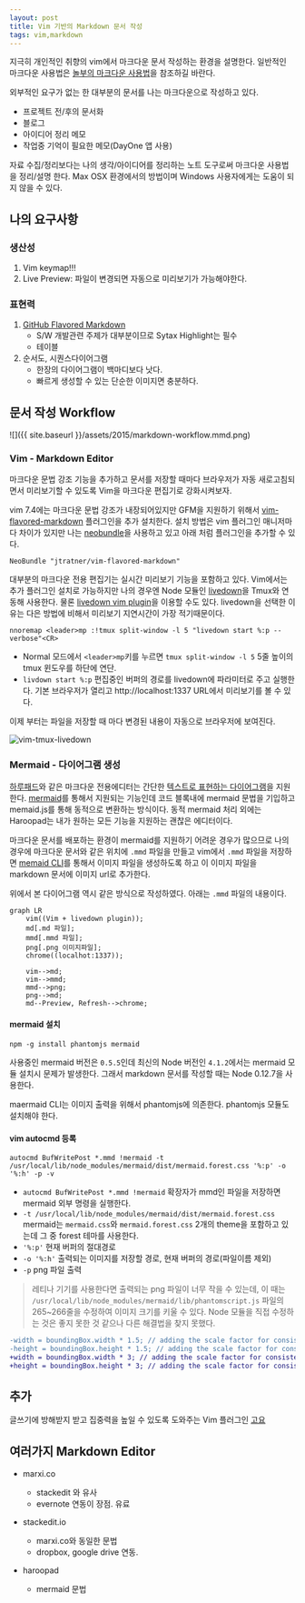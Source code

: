 ```yaml
---
layout: post
title: Vim 기반의 Markdown 문서 작성
tags: vim,markdown
---
```


지극히 개인적인 취향의 vim에서 마크다운 문서 작성하는 환경을 설명한다.
일반적인 마크다운 사용법은 [놀부의 마크다운 사용법](http://nolboo.github.io/blog/2014/04/15/how-to-use-markdown/)을 참조하길 바란다.


외부적인 요구가 없는 한 대부분의 문서를 나는 마크다운으로 작성하고 있다.
- 프로젝트 전/후의 문서화
- 블로그
- 아이디어 정리 메모
- 작업중 기억이 필요한 메모(DayOne 앱 사용)


자료 수집/정리보다는 나의 생각/아이디어를 정리하는 노트 도구로써 마크다운 사용법을 정리/설명 한다. Max OSX 환경에서의 방법이며 Windows 사용자에게는 도움이 되지 않을 수 있다.


## 나의 요구사항

### 생산성

1. Vim keymap!!!
1. Live Preview: 파일이 변경되면 자동으로 미리보기가 가능해야한다.

### 표현력

1. [GitHub Flavored Markdown](https://help.github.com/articles/github-flavored-markdown/)
    - S/W 개발관련 주제가 대부분이므로 Sytax Highlight는 필수
    - 테이블
1. 순서도, 시퀀스다이어그램
    - 한장의 다이어그램이 백마디보다 낫다.
    - 빠르게 생성할 수 있는 단순한 이미지면 충분하다.


## 문서 작성 Workflow

![]({{ site.baseurl }}/assets/2015/markdown-workflow.mmd.png)


### Vim - Markdown Editor

마크다운 문법 강조 기능을 추가하고 문서를 저장할 때마다 브라우저가 자동 새로고침되면서 미리보기할 수 있도록 Vim을 마크다운 편집기로 강화시켜보자.

vim 7.4에는 마크다운 문법 강조가 내장되어있지만 GFM을 지원하기 위해서 [vim-flavored-markdown](https://github.com/jtratner/vim-flavored-markdown) 플러그인을 추가 설치한다. 설치 방법은 vim 플러그인 매니저마다 차이가 있지만 나는 [neobundle](https://github.com/Shougo/neobundle.vim)을 사용하고 있고 아래 처럼 플러그인을 추가할 수 있다.

```vim
NeoBundle "jtratner/vim-flavored-markdown"
```

대부분의 마크다운 전용 편집기는 실시간 미리보기 기능을 포함하고 있다. Vim에서는 추가 플러그인 설치로 가능하지만 나의 경우엔 Node 모듈인 [livedown](https://github.com/shime/livedown)을 Tmux와 연동해 사용한다. 물론 [livedown vim plugin](https://github.com/shime/vim-livedown)을 이용할 수도 있다. livedown을 선택한 이유는 다은 방법에 비해서 미리보기 지연시간이 가장 적기때문이다.

```vim
nnoremap <leader>mp :!tmux split-window -l 5 "livedown start %:p --verbose"<CR>
```

- Normal 모드에서 `<leader>mp`키를 누르면 `tmux split-window -l 5` 5줄 높이의 tmux 윈도우를 하단에 연단.
- `livdown start %:p` 편집중인 버퍼의 경로를 livedown에 파라미터로 주고 실행한다. 기본 브라우저가 열리고 http://localhost:1337 URL에서 미리보기를 볼 수 있다.

이제 부터는 파일을 저장할 때 마다 변경된 내용이 자동으로 브라우저에 보여진다.

![vim-tmux-livedown](https://www.evernote.com/l/AAL4AOOq_pZLpqmtCrSFldVGcf8wYD5trH8B/image.png)


### Mermaid - 다이어그램 생성

[하루패드](http://pad.haroopress.com/)와 같은 마크다운 전용에디터는 간단한 [텍스트로 표현하는 다이어그램](http://pad.haroopress.com/page.html?f=how-to-draw-diagram)을 지원한다. [mermaid](https://github.com/knsv/mermaid)를 통해서 지원되는 기능인데 코드 블록내에 mermaid 문법을 기입하고 memaid.js를 통해 동적으로 변환하는 방식이다. 동적 mermaid 처리 외에는 Haroopad는 내가 원하는 모든 기능을 지원하는 괜찮은 에디터이다.

마크다운 문서를 배포하는 환경이 mermaid를 지원하기 어려운 경우가 많으므로 나의 경우에 마크다운 문서와 같은 위치에 `.mmd` 파일을 만들고 vim에서 `.mmd` 파일을 저장하면 [memaid CLI](http://knsv.github.io/mermaid/#mermaid-cli)를 통해서 이미지 파일을 생성하도록 하고 이 이미지 파일을 markdown 문서에 이미지 url로 추가한다.

위에서 본 다이어그램 역시 같은 방식으로 작성하였다. 아래는 `.mmd` 파일의 내용이다.

```
graph LR
    vim((Vim + livedown plugin));
    md[.md 파일];
    mmd[.mmd 파일];
    png[.png 이미지파일];
    chrome((localhot:1337));

    vim-->md;
    vim-->mmd;
    mmd-->png;
    png-->md;
    md--Preview, Refresh-->chrome;
```

#### mermaid 설치

```
npm -g install phantomjs mermaid
```

사용중인 mermaid 버전은 `0.5.5`인데 최신의 Node 버전인 `4.1.2`에서는 mermaid 모듈 설치시 문제가 발생한다. 그래서 markdown 문서를 작성할 때는 Node 0.12.7을 사용한다.

maermaid CLI는 이미지 출력을 위해서 phantomjs에 의존한다. phantomjs 모듈도 설치해야 한다.

#### vim autocmd 등록

```vim
autocmd BufWritePost *.mmd !mermaid -t /usr/local/lib/node_modules/mermaid/dist/mermaid.forest.css '%:p' -o '%:h' -p -v
```

- `autocmd BufWritePost *.mmd !mermaid` 확장자가 mmd인 파일을 저장하면 mermaid 외부 명령을 실행한다.
- `-t /usr/local/lib/node_modules/mermaid/dist/mermaid.forest.css` mermaid는 `mermaid.css`와 `mermaid.forest.css` 2개의 theme을 포함하고 있는데 그 중 forest 테마를 사용한다.
- `'%:p'` 현재 버퍼의 절대경로
- `-o '%:h'` 출력되는 이미지를 저장할 경로, 현재 버퍼의 경로(파일이름 제외)
- `-p` png 파일 출력

> 레티나 기기를 사용한다면 출력되는 png 파일이 너무 작을 수 있는데, 이 때는 `/usr/local/lib/node_modules/mermaid/lib/phantomscript.js` 파일의 265~266줄을 수정하여 이미지 크기를 키울 수 있다. Node 모듈을 직접 수정하는 것은 좋지 못한 것 같으나 다른 해결법을 찾지 못했다.

```diff
-width = boundingBox.width * 1.5; // adding the scale factor for consistency with output in chrome browser
-height = boundingBox.height * 1.5; // adding the scale factor for consistency with output in chrome browser
+width = boundingBox.width * 3; // adding the scale factor for consistency with output in chrome browser
+height = boundingBox.height * 3; // adding the scale factor for consistency with output in chrome browser
```


## 추가

글쓰기에 방해받지 받고 집중력을 높일 수 있도록 도와주는 Vim 플러그인 [고요](https://github.com/junegunn/goyo.vim)


## 여러가지 Markdown Editor

- marxi.co
    - stackedit 와 유사
    - evernote 연동이 장점. 유료

- stackedit.io
    - marxi.co와 동일한 문법
    - dropbox, google drive 연동.

- haroopad
    - mermaid 문법

